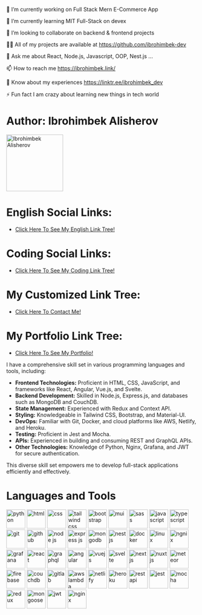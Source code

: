 🔭 I’m currently working on Full Stack Mern E-Commerce App

🌱 I’m currently learning MIT Full-Stack on devex

👯 I’m looking to collaborate on backend & frontend projects

👨‍💻 All of my projects are available at https://github.com/ibrohimbek-dev

💬 Ask me about React, Node.js, Javascript, OOP, Nest.js ...

📫 How to reach me https://ibrohimbek.link/

📄 Know about my experiences https://linktr.ee/ibrohimbek_dev

⚡ Fun fact I am crazy about learning new things in tech world


 <div>
        <div>
            <h1 class="section-title">Author: Ibrohimbek Alisherov</h1>
            <img src="https://firebasestorage.googleapis.com/v0/b/ibrohimbek-links.appspot.com/o/my-github-assets%2Fme-linkedin-jpg-rounded-webp.webp?alt=media&token=c50f8ade-bcca-4ef9-883e-4d365576c631"
                alt="Ibrohimbek Alisherov" title="Ibrohimbek Alisherov" width="150" height="150" />
        </div>     
        <div class="section">
            <h1 class="section-title">English Social Links:</h1>
            <ul class="link-list">
                <li>
                    <a rel="noopener" href="https://linktr.ee/ns_uzb" target="_blank"
                        title="Visit English Tree Link">Click Here To See My English Link Tree!</a>
                </li>                
            </ul>
        </div>
        <div class="section">
            <h1 class="section-title">Coding Social Links:</h1>
            <ul class="link-list">
                <li>
                    <a rel="noopener" href="https://linktr.ee/devcode0101" target="_blank"
                        title="Visit Coding Link Tree">Click Here To See My Coding Link Tree!</a>
                </li>                
            </ul>
        </div>
        <div class="section">
            <h1 class="section-title">My Customized Link Tree:</h1>
            <ul class="link-list">
                <li>
                    <a rel="noopener" href="https://ibrohimbek.link/" target="_blank" title="Visit My Link Tree">Click Here To Contact Me!</a>
                </li>               
            </ul>
        </div>
       <div class="section">
            <h1 class="section-title">My Portfolio Link Tree:</h1>
            <ul class="link-list">
                <li>
                    <a rel="noopener" href="https://linktr.ee/ibrohimbek_dev" target="_blank" title="Visit My Link Tree">Click Here To See My Portfolio!</a>
                </li>               
            </ul>
        </div>
        <div class="section">
          <div>
            <p>I have a comprehensive skill set in various programming languages and tools, including:</p>
            <ul>
                <li><strong>Frontend Technologies:</strong> Proficient in HTML, CSS, JavaScript, and frameworks like React, Angular, Vue.js, and Svelte.</li>
                <li><strong>Backend Development:</strong> Skilled in Node.js, Express.js, and databases such as MongoDB and CouchDB.</li>
                <li><strong>State Management:</strong> Experienced with Redux and Context API.</li>
                <li><strong>Styling:</strong> Knowledgeable in Tailwind CSS, Bootstrap, and Material-UI.</li>
                <li><strong>DevOps:</strong> Familiar with Git, Docker, and cloud platforms like AWS, Netlify, and Heroku.</li>
                <li><strong>Testing:</strong> Proficient in Jest and Mocha.</li>
                <li><strong>APIs:</strong> Experienced in building and consuming REST and GraphQL APIs.</li>
                <li><strong>Other Technologies:</strong> Knowledge of Python, Nginx, Grafana, and JWT for secure authentication.</li>
            </ul>
             <p>This diverse skill set empowers me to develop full-stack applications efficiently and effectively.</p>
           </div>
            <h1 class="section-title">Languages and Tools</h1>
            <div>
                <img src="https://img.icons8.com/?size=100&id=hGdCwhSHUe6L&format=png&color=000000" alt="python"
                    width="50" height="50" />
                <img src="https://img.icons8.com/?size=100&id=v8RpPQUwv0N8&format=png&color=000000" alt="html"
                    width="50" height="50" />
                <img src="https://img.icons8.com/?size=100&id=YjeKwnSQIBUq&format=png&color=000000" alt="css" width="50"
                    height="50" />
                <img src="https://img.icons8.com/?size=100&id=4PiNHtUJVbLs&format=png&color=000000" alt="tailwind css"
                    width="50" height="50" />
                <img src="https://img.icons8.com/?size=100&id=EzPCiQUqWWEa&format=png&color=000000" alt="bootstrap"
                    width="50" height="50" />
                <img src="https://img.icons8.com/?size=100&id=PaVDodKP5o6b&format=png&color=00b4d8" alt="mui" width="50"
                    height="50" />
                <img src="https://img.icons8.com/?size=100&id=QBqFNfPPB2Kx&format=png&color=000000" alt="sass"
                    width="50" height="50" />
                <img src="https://img.icons8.com/?size=100&id=108784&format=png&color=000000" alt="javascript"
                    width="50" height="50" />
                <img src="https://img.icons8.com/?size=100&id=uJM6fQYqDaZK&format=png&color=000000" alt="typescript"
                    width="50" height="50" />
                <img src="https://img.icons8.com/?size=100&id=20906&format=png&color=000000" alt="git" width="50"
                    height="50" />
                <img src="https://img.icons8.com/?size=100&id=63777&format=png&color=000000" alt="github" width="50"
                    height="50" />                
                <img src="https://img.icons8.com/?size=100&id=54087&format=png&color=000000" alt="node js"
                    width="50" height="50" />
                <img src="https://img.icons8.com/?size=100&id=kg46nzoJrmTR&format=png&color=fe7f2d" alt="express js"
                    width="50" height="50" />
                <img src="https://img.icons8.com/?size=100&id=74402&format=png&color=000000" alt="mongodb" width="50"
                    height="50" />
                <img src="https://img.icons8.com/?size=100&id=9ESZMOeUioJS&format=png&color=000000" alt="nest js"
                    width="50" height="50" />
                <img src="https://img.icons8.com/?size=100&id=22813&format=png&color=000000" alt="docker" width="50"
                    height="50" />
                <img src="https://img.icons8.com/?size=100&id=HF4xGsjDERHf&format=png&color=000000" alt="linux"
                    width="50" height="50" />
                <img src="https://img.icons8.com/?size=100&id=t2x6DtCn5Zzx&format=png&color=000000" alt="ngnix"
                    width="50" height="50" />
                <img src="https://img.icons8.com/?size=100&id=bMkmDxPRZAld&format=png&color=000000" alt="grafana"
                    width="50" height="50" />
                <img src="https://img.icons8.com/?size=100&id=wPohyHO_qO1a&format=png&color=000000"  
                    alt="react" width="50" height="50" />
                <img src="https://img.icons8.com/?size=100&id=o415ZlFwYWYe&format=png&color=000000"  
                    alt="graphql" width="50" height="50" />
                <img src="https://img.icons8.com/?size=100&id=l9a5tcSnBwcf&format=png&color=000000"  
                    alt="angular" width="50" height="50" />
                <img src="https://img.icons8.com/?size=100&id=eETV3RNHVrWA&format=png&color=000000"  
                    alt="vuejs" width="50" height="50" />
                <img src="https://img.icons8.com/?size=100&id=Mm35TzLKahiF&format=png&color=000000"  
                    alt="svelte" width="50" height="50" />
                <img src="https://img.icons8.com/?size=100&id=yUdJlcKanVbh&format=png&color=000000"  
                    alt="nextjs" width="50" height="50" />
                <img src="https://img.icons8.com/?size=100&id=nvrsJYs7j9Vb&format=png&color=000000"  
                    alt="nuxtjs" width="50" height="50" />
                <img src="https://img.icons8.com/?size=100&id=R9ClDX2LkAoM&format=png&color=000000"  
                    alt="meteor" width="50" height="50" />
                <img src="https://img.icons8.com/?size=100&id=62452&format=png&color=000000"  
                    alt="firebase" width="50" height="50" />
                <img src="https://img.icons8.com/?size=100&id=NJ6kN9muBenr&format=png&color=000000"  
                    alt="couchdb" width="50" height="50" />
                <img src="https://img.icons8.com/?size=100&id=xNOPrIk9lLyq&format=png&color=000000"  
                    alt="gitlab" width="50" height="50" />
                <img src="https://img.icons8.com/?size=100&id=32380&format=png&color=000000"  
                    alt="aws lambda" width="50" height="50" />
                <img src="https://img.icons8.com/?size=100&id=sBo1RJ3rjbje&format=png&color=000000"  
                    alt="netlify" width="50" height="50" />
                <img src="https://img.icons8.com/?size=100&id=31085&format=png&color=000000"  
                    alt="heroku" width="50" height="50" />
                <img src="https://img.icons8.com/?size=100&id=50196&format=png&color=000000"  
                    alt="rest api" width="50" height="50" />
                <img src="https://img.icons8.com/?size=100&id=bp24DwGXJDyT&format=png&color=000000"  
                    alt="jest" width="50" height="50" />
                <img src="https://img.icons8.com/?size=100&id=TMntsbmYIeTi&format=png&color=000000"  
                    alt="mocha" width="50" height="50" />
                <img src="https://img.icons8.com/?size=100&id=3VGtaw5gCc8T&format=png&color=000000"  
                    alt="redux" width="50" height="50" />
                <img src="https://img.icons8.com/?size=100&id=gKfcEStXI1Hm&format=png&color=000000"  
                    alt="mongoose" width="50" height="50" />
                <img src="https://img.icons8.com/?size=100&id=rHpveptSuwDz&format=png&color=000000"  
                    alt="jwt" width="50" height="50" />
                <img src="https://img.icons8.com/?size=100&id=MGa3MFjVDCLA&format=png&color=000000"  
                    alt="nginx" width="50" height="50" />
            </div>
        </div>
    </div>
